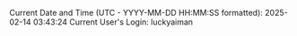 Current Date and Time (UTC - YYYY-MM-DD HH:MM:SS formatted): 2025-02-14 03:43:24
Current User's Login: luckyaiman
